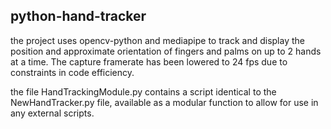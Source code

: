 ## python-hand-tracker

the project uses opencv-python and mediapipe to track and display the position and approximate orientation of fingers and palms on up to 2 hands at a time.
The capture framerate has been lowered to 24 fps due to constraints in code efficiency.

the file HandTrackingModule.py contains a script identical to the NewHandTracker.py file, available as a modular function to allow for use in any external scripts.
